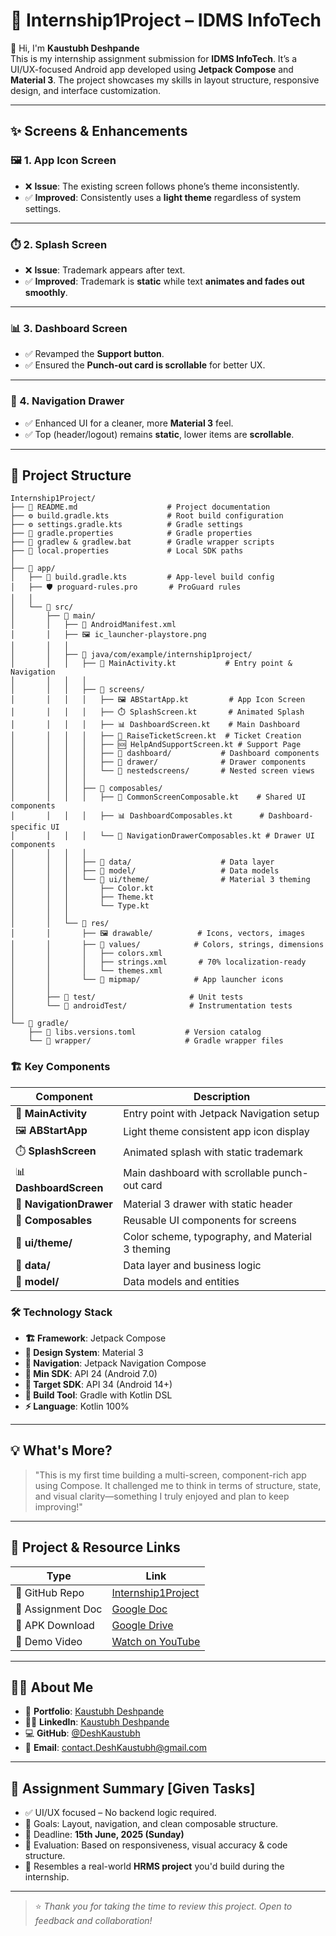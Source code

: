 # 🚀 Internship1Project – IDMS InfoTech

👋 Hi, I'm **Kaustubh Deshpande**  
This is my internship assignment submission for **IDMS InfoTech**. It’s a UI/UX-focused Android app developed using **Jetpack Compose** and **Material 3**. The project showcases my skills in layout structure, responsive design, and interface customization.

---

## ✨ Screens & Enhancements

### 🖼️ 1. App Icon Screen
- ❌ **Issue**: The existing screen follows phone’s theme inconsistently.
- ✅ **Improved**: Consistently uses a **light theme** regardless of system settings.

---

### ⏱️ 2. Splash Screen
- ❌ **Issue**: Trademark appears after text.
- ✅ **Improved**: Trademark is **static** while text **animates and fades out smoothly**.

---

### 📊 3. Dashboard Screen
- ✅ Revamped the **Support button**.
- ✅ Ensured the **Punch-out card is scrollable** for better UX.

---

### 📂 4. Navigation Drawer
- ✅ Enhanced UI for a cleaner, more **Material 3** feel.
- ✅ Top (header/logout) remains **static**, lower items are **scrollable**.

---

## 📁 Project Structure

```
Internship1Project/
├── 📄 README.md                    # Project documentation
├── ⚙️ build.gradle.kts             # Root build configuration
├── ⚙️ settings.gradle.kts          # Gradle settings
├── 📝 gradle.properties            # Gradle properties
├── 🔧 gradlew & gradlew.bat        # Gradle wrapper scripts
├── 🔐 local.properties             # Local SDK paths
│
├── 📂 app/
│   ├── 📄 build.gradle.kts         # App-level build config
│   ├── 🛡️ proguard-rules.pro       # ProGuard rules
│   │
│   └── 📂 src/
│       ├── 📂 main/
│       │   ├── 📄 AndroidManifest.xml
│       │   ├── 🖼️ ic_launcher-playstore.png
│       │   │
│       │   ├── 📂 java/com/example/internship1project/
│       │   │   ├── 📱 MainActivity.kt           # Entry point & Navigation
│       │   │   │
│       │   │   ├── 📂 screens/
│       │   │   │   ├── 🖼️ ABStartApp.kt         # App Icon Screen
│       │   │   │   ├── ⏱️ SplashScreen.kt       # Animated Splash
│       │   │   │   ├── 📊 DashboardScreen.kt    # Main Dashboard
│       │   │   │   ├── 🎫 RaiseTicketScreen.kt  # Ticket Creation
│       │   │   │   ├── 🆘 HelpAndSupportScreen.kt # Support Page
│       │   │   │   ├── 📂 dashboard/           # Dashboard components
│       │   │   │   ├── 📂 drawer/              # Drawer components
│       │   │   │   └── 📂 nestedscreens/       # Nested screen views
│       │   │   │
│       │   │   ├── 📂 composables/
│       │   │   │   ├── 🧩 CommonScreenComposable.kt    # Shared UI components
│       │   │   │   ├── 📊 DashboardComposables.kt      # Dashboard-specific UI
│       │   │   │   └── 📂 NavigationDrawerComposables.kt # Drawer UI components
│       │   │   │
│       │   │   ├── 📂 data/                    # Data layer
│       │   │   ├── 📂 model/                   # Data models
│       │   │   └── 📂 ui/theme/                # Material 3 theming
│       │   │       ├── Color.kt
│       │   │       ├── Theme.kt
│       │   │       └── Type.kt
│       │   │
│       │   └── 📂 res/
│       │       ├── 🖼️ drawable/          # Icons, vectors, images
│       │       ├── 🎨 values/            # Colors, strings, dimensions
│       │       │   ├── colors.xml
│       │       │   ├── strings.xml       # 70% localization-ready
│       │       │   └── themes.xml
│       │       └── 📱 mipmap/            # App launcher icons
│       │
│       ├── 📂 test/                     # Unit tests
│       └── 📂 androidTest/              # Instrumentation tests
│
└── 📂 gradle/
    ├── 📄 libs.versions.toml           # Version catalog
    └── 📂 wrapper/                     # Gradle wrapper files
```

### 🏗️ Key Components

| Component | Description |
|-----------|-------------|
| 📱 **MainActivity** | Entry point with Jetpack Navigation setup |
| 🖼️ **ABStartApp** | Light theme consistent app icon display |
| ⏱️ **SplashScreen** | Animated splash with static trademark |
| 📊 **DashboardScreen** | Main dashboard with scrollable punch-out card |
| 📂 **NavigationDrawer** | Material 3 drawer with static header |
| 🧩 **Composables** | Reusable UI components for screens |
| 🎨 **ui/theme/** | Color scheme, typography, and Material 3 theming |
| 📂 **data/** | Data layer and business logic |
| 📂 **model/** | Data models and entities |

### 🛠️ Technology Stack

- **🏗️ Framework**: Jetpack Compose
- **🎨 Design System**: Material 3
- **🧭 Navigation**: Jetpack Navigation Compose
- **📱 Min SDK**: API 24 (Android 7.0)
- **🎯 Target SDK**: API 34 (Android 14+)
- **🔧 Build Tool**: Gradle with Kotlin DSL
- **⚡ Language**: Kotlin 100%

---

## 💡 What's More?

> "This is my first time building a multi-screen, component-rich app using Compose. It challenged me to think in terms of structure, state, and visual clarity—something I truly enjoyed and plan to keep improving!"

---

## 🔗 Project & Resource Links

| Type               | Link                                                                                           |
|--------------------|------------------------------------------------------------------------------------------------|
| 📁 GitHub Repo     | [Internship1Project](https://github.com/deshkaustubh/Internship1Project)                       |
| 📄 Assignment Doc  | [Google Doc](https://docs.google.com/document/d/1VyhMWtHfzEkkQpxr-y6jGBDuCH7aY4LABI6Nh_lODCI)  |
| 📱 APK Download    | [Google Drive](https://drive.google.com/file/d/13ERnz1mdpe7fMNBiHTbCLtEfdZjIRSPt/view?usp=sharing) |
| 🎥 Demo Video      | [Watch on YouTube](https://youtu.be/VCCrv0ZHp7w)                                               |

---

## 🙋‍♂️ About Me

- 📄 **Portfolio**: [Kaustubh Deshpande](https://kaustubhdeshpande.netlify.app/)
- 🧑‍💼 **LinkedIn**: [Kaustubh Deshpande](https://www.linkedin.com/in/deshkaustubh/)
- 💻 **GitHub**: [@DeshKaustubh](https://github.com/deshkaustubh)
- 📧 **Email**: contact.DeshKaustubh@gmail.com

---

## 📌 Assignment Summary [Given Tasks]

- ✅ UI/UX focused – No backend logic required.
- 🎯 Goals: Layout, navigation, and clean composable structure.
- 📆 Deadline: **15th June, 2025 (Sunday)**
- 🧪 Evaluation: Based on responsiveness, visual accuracy & code structure.
- 🧩 Resembles a real-world **HRMS project** you'd build during the internship.

---

> ⭐ _Thank you for taking the time to review this project. Open to feedback and collaboration!_
